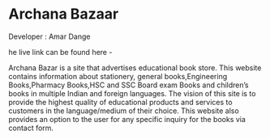 # Archana Bazaar
Developer : Amar Dange

he live link can be found here - 

Archana Bazar is a site that advertises educational book store. This website contains information about stationery, general books,Engineering Books,Pharmacy Books,HSC and SSC Board exam Books and children’s books in multiple Indian and foreign languages. The vision of this site is to provide the highest quality of educational products and services to customers in the language/medium of their choice. This website also provides an option to the user for any specific inquiry for the books via contact form.
